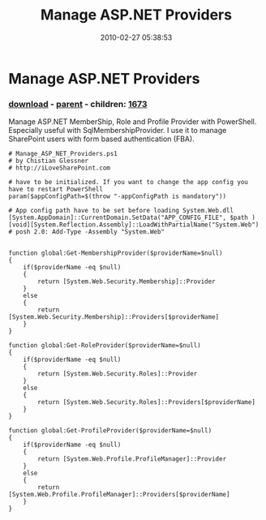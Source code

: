 ﻿---
pid:            1671
poster:         cglessner
title:          Manage ASP.NET Providers
date:           2010-02-27 05:38:53
format:         posh
parent:         1668
parent:         1668
children:       1673
---

# Manage ASP.NET Providers

### [download](1671.ps1) - [parent](1668.md) - children: [1673](1673.md)

Manage ASP.NET MemberShip, Role and Profile Provider with PowerShell. Especially useful with SqlMembershipProvider. I use it to manage SharePoint users with form based authentication (FBA).

```posh
# Manage_ASP_NET_Providers.ps1
# by Chistian Glessner
# http://iLoveSharePoint.com

# have to be initialized. If you want to change the app config you have to restart PowerShell
param($appConfigPath=$(throw "-appConfigPath is mandatory"))

# App config path have to be set before loading System.Web.dll
[System.AppDomain]::CurrentDomain.SetData("APP_CONFIG_FILE", $path )
[void][System.Reflection.Assembly]::LoadWithPartialName("System.Web") # posh 2.0: Add-Type -Assembly "System.Web"


function global:Get-MembershipProvider($providerName=$null)
{    
    if($providerName -eq $null)
    {
        return [System.Web.Security.Membership]::Provider
    }
    else
    {
        return [System.Web.Security.Membership]::Providers[$providerName]
    } 
}

function global:Get-RoleProvider($providerName=$null)
{     
    if($providerName -eq $null)
    {
        return [System.Web.Security.Roles]::Provider
    }
    else
    {
        return [System.Web.Security.Roles]::Providers[$providerName]
    } 
}

function global:Get-ProfileProvider($providerName=$null)
{     
    if($providerName -eq $null)
    {
        return [System.Web.Profile.ProfileManager]::Provider
    }
    else
    {
        return [System.Web.Profile.ProfileManager]::Providers[$providerName]
    } 
}
```

